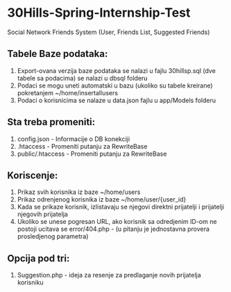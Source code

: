 # 30Hills-Spring-Internship-Test
Social Network Friends System (User, Friends List, Suggested Friends)

## Tabele Baze podataka:

1. Export-ovana verzija baze podataka se nalazi u fajlu 30hillsp.sql (dve tabele sa podacima) se nalazi u dbsql folderu
2. Podaci se mogu uneti automatski u bazu (ukoliko su tabele kreirane) pokretanjem ~/home/insertallusers
3. Podaci o korisnicima se nalaze u data.json fajlu u app/Models folderu

## Sta treba promeniti:

1. config.json 	- Informacije o DB konekciji
2. .htaccess 	- Promeniti putanju za RewriteBase
3. public/.htaccess - Promeniti putanju za RewriteBase

## Koriscenje:

1. Prikaz svih korisnika iz baze ~/home/users
2. Prikaz odrenjenog korisnika iz baze ~/home/user/{user_id}
3. Kada se prikaze korisnik, izlistavaju se njegovi direktni prijatelji i prijatelji njegovih prijatelja
4. Ukoliko se unese pogresan URL, ako korisnik sa odredjenim ID-om ne postoji ucitava se error/404.php - (u pitanju je jednostavna provera prosledjenog parametra)

## Opcija pod tri:
1. Suggestion.php - ideja za resenje za predlaganje novih prijatelja korisniku
